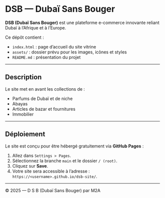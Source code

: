 # DSB — Dubaï Sans Bouger

**DSB (Dubaï Sans Bouger)** est une plateforme e-commerce innovante reliant Dubaï à l’Afrique et à l’Europe.

Ce dépôt contient :  
- `index.html` : page d’accueil du site vitrine  
- `assets/` : dossier prévu pour les images, icônes et styles  
- `README.md` : présentation du projet  

---

## Description

Le site met en avant les collections de :  
- Parfums de Dubaï et de niche  
- Abayas  
- Articles de bazar et fournitures  
- Immobilier  

---

## Déploiement

Le site est conçu pour être hébergé gratuitement via **GitHub Pages** :  
1. Allez dans `Settings > Pages`.  
2. Sélectionnez la branche `main` et le dossier `/ (root)`.  
3. Cliquez sur **Save**.  
4. Votre site sera accessible à l’adresse : `https://<username>.github.io/dsb-site/`.

---

© 2025 — D S B (Dubaï Sans Bouger) par M2A
